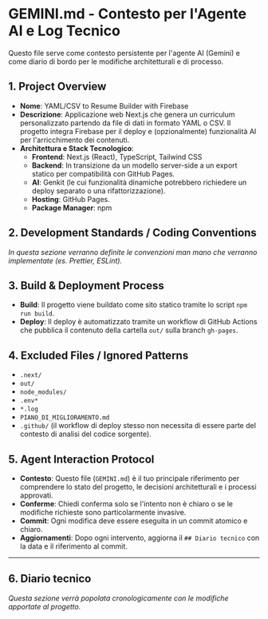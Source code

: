 # GEMINI.md - Contesto per l'Agente AI e Log Tecnico

Questo file serve come contesto persistente per l'agente AI (Gemini) e come diario di bordo per le modifiche architetturali e di processo.

## 1. Project Overview

-   **Nome**: YAML/CSV to Resume Builder with Firebase
-   **Descrizione**: Applicazione web Next.js che genera un curriculum personalizzato partendo da file di dati in formato YAML o CSV. Il progetto integra Firebase per il deploy e (opzionalmente) funzionalità AI per l'arricchimento dei contenuti.
-   **Architettura e Stack Tecnologico**:
    -   **Frontend**: Next.js (React), TypeScript, Tailwind CSS
    -   **Backend**: In transizione da un modello server-side a un export statico per compatibilità con GitHub Pages.
    -   **AI**: Genkit (le cui funzionalità dinamiche potrebbero richiedere un deploy separato o una rifattorizzazione).
    -   **Hosting**: GitHub Pages.
    -   **Package Manager**: npm

## 2. Development Standards / Coding Conventions

*In questa sezione verranno definite le convenzioni man mano che verranno implementate (es. Prettier, ESLint).*

## 3. Build & Deployment Process

-   **Build**: Il progetto viene buildato come sito statico tramite lo script `npm run build`.
-   **Deploy**: Il deploy è automatizzato tramite un workflow di GitHub Actions che pubblica il contenuto della cartella `out/` sulla branch `gh-pages`.

## 4. Excluded Files / Ignored Patterns

-   `.next/`
-   `out/`
-   `node_modules/`
-   `.env*`
-   `*.log`
-   `PIANO_DI_MIGLIORAMENTO.md`
-   `.github/` (il workflow di deploy stesso non necessita di essere parte del contesto di analisi del codice sorgente).

## 5. Agent Interaction Protocol

-   **Contesto**: Questo file (`GEMINI.md`) è il tuo principale riferimento per comprendere lo stato del progetto, le decisioni architetturali e i processi approvati.
-   **Conferme**: Chiedi conferma solo se l'intento non è chiaro o se le modifiche richieste sono particolarmente invasive.
-   **Commit**: Ogni modifica deve essere eseguita in un commit atomico e chiaro.
-   **Aggiornamenti**: Dopo ogni intervento, aggiorna il `## Diario tecnico` con la data e il riferimento al commit.

---

## 6. Diario tecnico

*Questa sezione verrà popolata cronologicamente con le modifiche apportate al progetto.*
